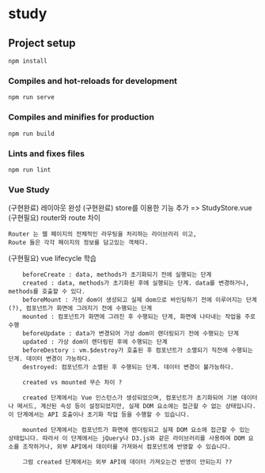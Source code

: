 # study

## Project setup

```
npm install
```

### Compiles and hot-reloads for development

```
npm run serve
```

### Compiles and minifies for production

```
npm run build
```

### Lints and fixes files

```
npm run lint
```

### Vue Study

(구현완료) 레이아웃 완성
(구현완료) store를 이용한 기능 추가 => StudyStore.vue
(구현필요) router와 route 차이

```
Router 는 웹 페이지의 전체적인 라우팅을 처리하는 라이브러리 이고,
Route 들은 각각 페이지의 정보를 담고있는 객체다.
```

(구현필요) vue lifecycle 학습

```
    beforeCreate : data, methods가 초기화되기 전에 실행되는 단계
    created : data, methods가 초기화된 후에 실행되는 단계. data를 변경하거나, methods를 호출할 수 있다.
    beforeMount : 가상 dom이 생성되고 실제 dom으로 바인딩하기 전에 이루어지는 단계 (?), 컴포넌트가 화면에 그려지기 전에 수행되는 단계
    mounted : 컴포넌트가 화면에 그려진 후 수행되는 단계, 화면에 나타내는 작업을 주로 수행
    beforeUpdate : data가 변경되어 가상 dom이 랜더링되기 전에 수행되는 단계
    updated : 가상 dom이 랜더링된 후에 수행되는 단계
    beforeDestory : vm.$destroy가 호출된 후 컴포넌트가 소멸되기 직전에 수행되는 단계. 데이터 변경이 가능하다.
    destroyed: 컴포넌트가 소멸된 후 수행되는 단계. 데이터 변경이 불가능하다.

    created vs mounted 무슨 차이 ?

    created 단계에서는 Vue 인스턴스가 생성되었으며, 컴포넌트가 초기화되어 기본 데이터나 메서드, 계산된 속성 등이 설정되었지만, 실제 DOM 요소에는 접근할 수 없는 상태입니다. 이 단계에서는 API 호출이나 초기화 작업 등을 수행할 수 있습니다.

    mounted 단계에서는 컴포넌트가 화면에 렌더링되고 실제 DOM 요소에 접근할 수 있는 상태입니다. 따라서 이 단계에서는 jQuery나 D3.js와 같은 라이브러리를 사용하여 DOM 요소를 조작하거나, 외부 API에서 데이터를 가져와서 컴포넌트에 반영할 수 있습니다.

    그럼 created 단계에서는 외부 API에 데이터 가져오는건 반영이 안되는지 ??
```
